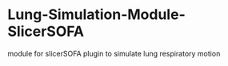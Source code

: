 # Lung-Simulation-Module-SlicerSOFA
module for slicerSOFA plugin to simulate lung respiratory motion
